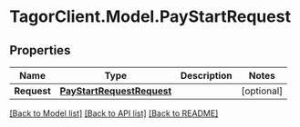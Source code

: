 # TagorClient.Model.PayStartRequest

## Properties

Name | Type | Description | Notes
------------ | ------------- | ------------- | -------------
**Request** | [**PayStartRequestRequest**](PayStartRequestRequest.md) |  | [optional] 

[[Back to Model list]](../README.md#documentation-for-models) [[Back to API list]](../README.md#documentation-for-api-endpoints) [[Back to README]](../README.md)

